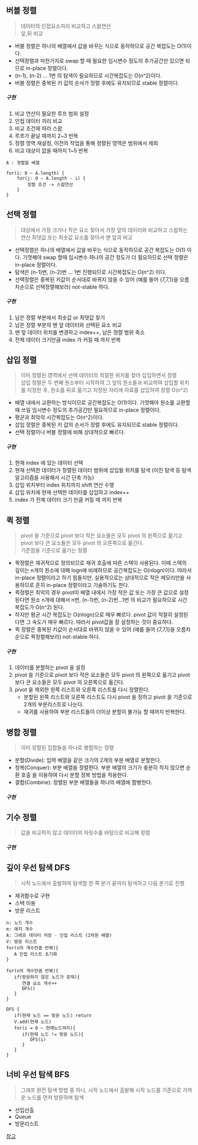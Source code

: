 ## 버블 정렬
> 데이터의 인접요소끼리 비교하고 스왑연산 <br/>
> 앞,뒤 비교 <br/>
- 버블 정렬은 하나의 배열에서 값을 바꾸는 식으로 동작하므로 공간 복잡도는 O(1)이다.
- 선택정렬과 마찬가지로 swap 할 때 필요한 임시변수 정도의 추가공간만 있으면 되므로 in-place 정렬이다.
- (n-1), (n-2) ... 1번 의 탐색이 필요하므로 시간복잡도는 O(n^2)이다.
- 버블 정렬은 중복된 키 값의 순서가 정렬 후에도 유지되므로 stable 정렬이다.
##### 구현
1. 비교 연산이 필요한 루프 범위 설정
2. 인접 데이터 끼리 비교
3. 비교 조건에 따라 스왑
4. 루프가 끝날 때까지 2~3 반복
5. 정렬 영역 재설정, 이전의 작업을 통해 정렬된 영역은 범위에서 제외
6. 비교 대상이 없을 때까지 1~5 반복
```
A : 정렬할 배열

for(i: 0 ~ A.length) {
    for(j: 0 ~ A.length - i) {
        정렬 조건 -> 스왑연산
    }
}
```
## 선택 정렬
> 대상에서 가장 크거나 작은 요소 찾아서 가장 앞의 데이터와 비교하고 스왑하는 연산
> 최댓값 또는 최솟값 요소를 찾아서 맨 앞과 비교
- 선택정렬은 하나의 배열에서 값을 바꾸는 식으로 동작하므로 공간 복잡도는 O(1) 이다. 기껏해야 swap 할때 임시변수 하나의 공간 정도가 더 필요하므로 선택 정렬은 in-place 정렬이다.
- 탐색은 (n-1)번, (n-2)번 ... 1번 진행되므로 시간복잡도는 O(n^2) 이다.
- 선택정렬은 중복된 키값이 순서대로 바뀌지 않을 수 있어 (예를 들어 {7,7,1}을 오름차순으로 선택정렬해보라) not-stable 하다.
##### 구현
1. 남은 정렬 부분에서 최솟값 or 최댓값 찾기
2. 남은 정렬 부분의 맨 앞 데이터와 선택된 요소 비교
3. 맨 앞 데이터 위치를 변경하고 index++, 남은 정렬 범위 축소
4. 전체 데이터 크기만큼 index 가 커질 때 까지 반복

## 삽입 정렬
> 이미 정렬된 영역에서 선택 데이터의 적절한 위치를 찾아 삽입하면서 정렬 <br/>
> 삽입 정렬은 두 번째 원소부터 시작하여 그 앞의 원소들과 비교하여 삽입할 위치를 지정한 후, 원소를 뒤로 옮기고 지정된 자리에 자료를 삽입하여 정렬
> O(n^2)
- 배열 내에서 교환하는 방식이므로 공간복잡도는 O(1)이다. 기껏해야 원소를 교환할 때 쓰일 임시변수 정도의 추가공간만 필요하므로 in-place 정렬이다.
- 평균과 최악의 시간복잡도는 O(n^2)이다.
- 삽입 정렬은 중복된 키 값의 순서가 정렬 후에도 유지되므로 stable 정렬이다.
- 선택 정렬이나 버블 정렬에 비해 상대적으로 빠르다.
##### 구현
1. 현재 index 에 있는 데이터 선택
2. 현재 선택한 데이터가 정렬된 데이터 범위에 삽입될 위치를 탐색 (이진 탐색 등 탐색 알고리즘을 사용해서 시간 단축 가능)
3. 삽입 위치부터 index 위치까지 shift 연산 수행
4. 삽입 위치에 현재 선택한 데이터를 삽입하고 index++
5. index 가 전체 데이터 크기 만큼 커질 때 까지 반복


## 퀵 정렬
> pivot 을 기준으로 pivot 보다 작은 요소들은 모두 pivot 의 왼쪽으로 옮기고 pivot 보다 큰 요소들은 모두 pivot 의 오른쪽으로 옮긴다.<br/>
> 기준점을 기준으로 옮기는 정렬
- 퀵정렬은 재귀적으로 정의되므로 재귀 호출에 따른 스택이 사용된다. 이때 스택의 깊이는 n개의 원소에 대해 logn에 비례하므로 공간복잡도는 O(nlogn)이다. 따라서 in-place 정렬이라고 하기 힘들지만, 실용적으로는 상대적으로 작은 메모리만을 사용하므로 흔히 in-place 정렬이라고 기술하기도 한다.
- 퀵정렬은 최악의 경우 pivot이 배열 내에서 가장 작은 값 또는 가장 큰 값으로 설정된다면 원소 n개에 대해서 n번, (n-1)번, (n-2)번...1번 의 비교가 필요하므로 시간 복잡도가 O(n^2) 된다.
- 하지만 평균 시간 복잡도는 O(nlogn)으로 매우 빠르다. pivot 값이 적절히 설정된다면 그 속도가 매우 빠르다. 따라서 pivot값을 잘 설정하는 것이 중요하다.
- 퀵 정렬은 중복된 키값이 순서대로 바뀌지 않을 수 있어 (예를 들어 {7,7,1}을 오름차순으로 퀵정렬해보라) not-stable 하다.
##### 구현
1. 데이터를 분할하는 pivot 을 설정
2. pivot 을 기준으로 pivot 보다 작은 요소들은 모두 pivot 의 왼쪽으로 옮기고 pivot 보다 큰 요소들은 모두 pivot 의 오른쪽으로 옮긴다.
3. pivot 을 제외한 왼쪽 리스트와 오른쪽 리스트를 다시 정렬한다.
   - 분할된 왼쪽 리스트와 오른쪽 리스트도 다시 pivot 을 정하고 pivot 을 기준으로 2개의 부분리스트로 나눈다.
   - 재귀를 사용하여 부분 리스트들이 더이상 분할이 불가능 할 때까지 반복한다.
    
## 병합 정렬
> 이미 정렬된 집합들을 하나로 병합하는 정렬
- 분할(Divide): 입력 배열을 같은 크기의 2개의 부분 배열로 분할한다.
- 정복(Conquer): 부분 배열을 정렬한다. 부분 배열의 크기가 충분히 작지 않으면 순환 호출 을 이용하여 다시 분할 정복 방법을 적용한다.
- 결합(Combine): 정렬된 부분 배열들을 하나의 배열에 합병한다.
##### 구현


## 기수 정렬
> 값을 비교하지 않고 데이터의 자릿수를 바탕으로 비교해 정렬
##### 구현

## 깊이 우선 탐색 DFS
> 시작 노드에서 출발하여 탐색할 한 쪽 분기 끝까지 탐색하고 다음 분기로 진행 
- 재귀함수로 구현
- 스택 이용
- 방문 리스트
```
n: 노드 개수
m: 에지 개수
A: 그래프 데이터 저장 - 인접 리스트 (2차원 배열)
V: 방문 리스트
for(n의 개수만큼 반복){
   A 인접 리스트 초기화
}

for(n의 개수만큼 반복){
   if(방문하지 않은 노드가 존재){
      연결 요소 개수++
      DFS()
   }
}

DFS {
   if(현재 노드 == 방문 노드) return
   V.add(현재 노드)
   for(i = 0 ~ 현재노드까지){
      if(현재 노드 != 방문 노드){
         DFS(i)
      }
   }
}
```

## 너비 우선 탐색 BFS
> 그래프 완전 탐색 방법 중 하나, 시작 노드에서 출발해 시작 노드를 기준으로 가까운 노드를 먼저 방문하며 탐색
- 선입선출
- Queue
- 방문리스트

[참고](https://code-lab1.tistory.com)